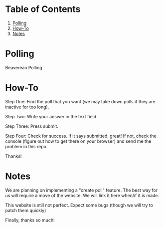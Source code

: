 # Table of Contents
1. [Polling ](#Polling)
2. [How-To](#How-To)
3. [Notes](#Notes)
# Polling
Beaverean Polling

# How-To
Step One: Find the poll that you want (we may take down polls if they are inactive for too long).

Step Two: Write your answer in the text field.

Step Three: Press submit.

Step Four: Check for success. If it says submitted, great! If not, check the console (figure out how to get there on your browser) and send me the problem in this repo.

Thanks!


# Notes

We are planning on implementing a "create poll" feature. The best way for us will require a move of the website. We will link it here when/if it is made.

This website is still not perfect. Expect some bugs (though we will try to patch them quickly)

Finally, thanks so much!
